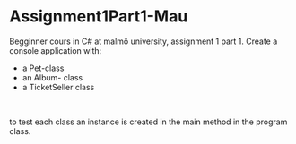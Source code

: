 # Assignment1Part1-Mau
Begginner cours in C# at malmö university, assignment 1 part 1.
Create a console application with:
-  a Pet-class
-  an Album- class
-  a TicketSeller class
<br>

to test each class an instance is created in the main method in the program class. 
